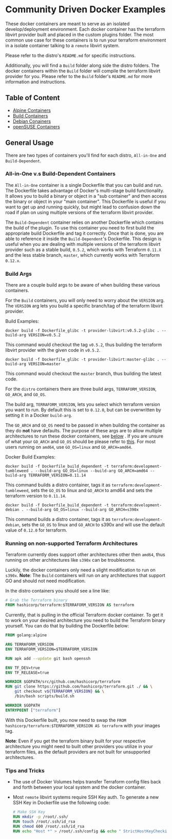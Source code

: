 # Community Driven Docker Examples
These docker containers are meant to serve as an isolated develop/deployment environment. Each docker container has the 
terraform libvirt provider built and placed in the custom plugins folder. The most common use case for these containers 
is to run your terraform environment in a isolate container talking to a `remote` libvirt system. 

Please refer to the distro's `README.md` for specific instructions.

Additionally, you will find a `Build` folder along side the distro folders. The docker containers within the `Build`
folder will compile the terraform libvirt provider for you. Please refer to the `Build` folder's `README.md` for more 
information and instructions.

## Table of Content
- [Alpine Containers](Alpine/)
- [Build Containers](Build/)
- [Debian Conainers](Debian/)
- [openSUSE Containers](openSUSE/)


## General Usage
There are two types of containers you'll find for each distro, `All-in-One` and `Build-Dependent`.

### All-in-One v.s Build-Dependent Containers
The `All-in-One` container is a single Dockerfile that you can build and run. The Dockerfile takes advantage of 
Docker's multi-stage build functionality. It allows you to build a binary or object in a "sub container" and then 
access the binary or object in your "main container". This Dockerfile is useful if you want to get up and running 
quickly, but might lead to confusion down the road if plan on using multiple versions of the terraform libvirt provider.

The `Build-Dependent` container relies on another Dockerfile which contains the build of the plugin. To use this 
container you need to first build the appropriate build Dockerfile and tag it correctly. Once that is done, you are
able to reference it inside the `Build-Dependent`'s Dockerfile. This design is useful when you are dealing with 
multiple versions of the terraform libvirt provider such as a stable build, `0.5.2`, which works with Terraform `0.11.X` 
and the less stable branch, `master`, which currently works with Terraform `0.12.x`.

### Build Args
There are a couple build args to be aware of when building these various containers.

For the `Build` containers, you will only need to worry about the `VERSION` arg. The `VERSION` arg lets you build a specific
branch/tag of the terraform libvirt provider.



Build Examples:
```console
docker build -f Dockerfile_glibc -t provider-libvirt:v0.5.2-glibc . --build-arg VERSION=v0.5.2
``` 

This command would checkout the tag `v0.5.2`, thus building the terraform libvirt provider with the given code in 
`v0.5.2`.

```console
docker build -f Dockerfile_glibc -t provider-libvirt:master-glibc . --build-arg VERSION=master
```

This command would checkout the `master` branch, thus building the latest code. 

For the `distro` containers there are three build args, `TERRAFORM_VERSION`, `GO_ARCH`, and `GO_OS`.

The build arg, `TERRAFORM_VERSION`, lets you select which terraform version you want to run. By default this is set to 
`0.12.0`, but can be overwritten by setting it in a Docker `build-arg`.

The `GO_ARCH` and `GO_OS` need to be passed in when building the container as they do **not** have defaults. The purpose
of these args are to allow multiple architectures to run these docker containers, see 
[below](#Running-on-non-supported-Terraform-Architectures) . If you are unsure of what your `GO_ARCH` and `GO_OS` 
should be please refer to [this](https://gist.github.com/asukakenji/f15ba7e588ac42795f421b48b8aede63). For most users 
running on `amd64`, use `GO_OS=linux` and `GO_ARCH=amd64`.


Docker Build Examples:
```console
docker build -f Dockerfile_build_dependent -t terraform:development-tumbleweed . --build-arg GO_OS=linux --build-arg GO_ARCH=amd64 --build-arg TERRAFORM_VERSION=0.11.14
```

This command builds a distro container, tags it as `terraform:development-tumbleweed`, sets the `GO_OS` to linux and
`GO_ARCH` to amd64 and sets the terraform version to `0.11.14`.

```console
docker build -f Dockerfile_build_dependent -t terraform:development-debian . --build-arg GO_OS=linux --build-arg GO_ARCH=s390x
```

This command builds a distro container, tags it as `terraform:development-debian`, sets the `GO_OS` to linux and
`GO_ARCH` to s390x and will use the default value of `0.12.0` for terraform.

### Running on non-supported Terraform Architectures 
Terraform currently does support other architectures other then `amd64`, thus running on other architectures like 
`s390x` can be troublesome. 

Luckily, the docker containers only need a slight modification to run on `s390x`. **Note**: The `Build` containers will run
on any architectures that support GO and should not need modification.

In the distro containers you should see a line like:

```dockerfile
# Grab the Terraform binary
FROM hashicorp/terraform:$TERRAFORM_VERSION AS terraform
``` 

Currently, that is pulling in the official Terraform docker container. To get it to work on your desired architecture
you need to build the Terraform binary yourself. You can do that by building the Dockerfile below:

```dockerfile
FROM golang:alpine

ARG TERRAFORM_VERSION
ENV TERRAFORM_VERSION=$TERRAFORM_VERSION

RUN apk add --update git bash openssh

ENV TF_DEV=true
ENV TF_RELEASE=true

WORKDIR $GOPATH/src/github.com/hashicorp/terraform
RUN git clone https://github.com/hashicorp/terraform.git ./ && \
    git checkout v${TERRAFORM_VERSION} && \
    /bin/bash scripts/build.sh

WORKDIR $GOPATH
ENTRYPOINT ["terraform"]
``` 

With this Dockerfile built, you now need to swap the `FROM hashicorp/terraform:$TERRAFORM_VERSION AS terraform` with 
your images tag.

**Note**: Even if you get the terraform binary built for your respective architecture you might need to built other
providers you utilize in your terraform files, as the default providers are not built for unsupported architectures.

### Tips and Tricks
- The use of Docker Volumes helps transfer Terraform config files back and forth between your local system and the docker
container.

- Most `remote` libvirt systems require SSH Key auth. To generate a new SSH Key in Dockerfile use the following code:
    ```dockerfile
    # Make SSH Key
    RUN mkdir -p /root/.ssh/
    RUN touch /root/.ssh/id_rsa
    RUN chmod 600 /root/.ssh/id_rsa
    RUN echo "Host *" > /root/.ssh/config && echo " StrictHostKeyChecking no" >> /root/.ssh/config
    ```